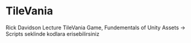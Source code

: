 # TileVania
Rick Davidson Lecture TileVania Game, Fundementals of Unity
Assets -> Scripts seklinde kodlara erisebilirsiniz
